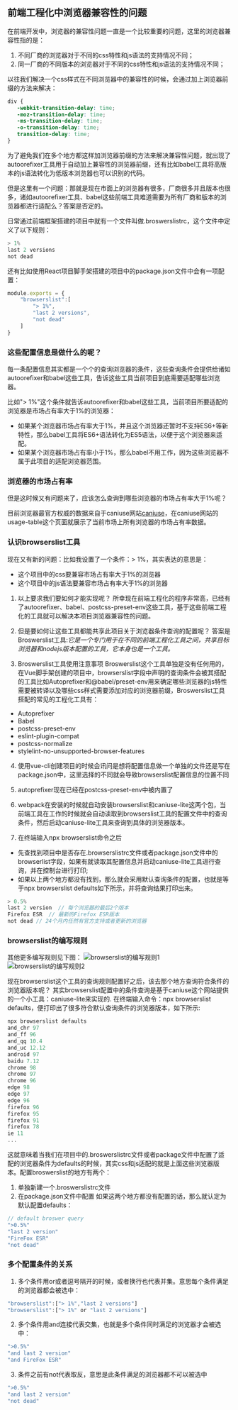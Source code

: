 ## 前端工程化中浏览器兼容性的问题
在前端开发中，浏览器的兼容性问题一直是一个比较重要的问题，这里的浏览器兼容性指的是：
1. 不同厂商的浏览器对于不同的css特性和js语法的支持情况不同；
2. 同一厂商的不同版本的浏览器对于不同的css特性和js语法的支持情况不同；

以往我们解决一个css样式在不同浏览器中的兼容性的时候，会通过加上浏览器前缀的方法来解决：
```css
div {
   -webkit-transition-delay: time;
   -moz-transition-delay: time;
   -ms-transition-delay: time;
   -o-transition-delay: time;
   transition-delay: time;
}
```
为了避免我们在多个地方都这样加浏览器前缀的方法来解决兼容性问题，就出现了autoorefixer工具用于自动加上兼容性的浏览器前缀，还有比如babel工具将高版本的js语法转化为低版本浏览器也可以识别的代码。

但是这里有一个问题：那就是现在市面上的浏览器有很多，厂商很多并且版本也很多，诸如autoorefixer工具、babel这些前端工具难道需要为所有厂商和版本的浏览器都进行适配么？答案是否定的。

日常通过前端框架搭建的项目中就有一个文件叫做.broswerslistrc，这个文件中定义了以下规则：

```js
> 1%
last 2 versions
not dead
```

还有比如使用React项目脚手架搭建的项目中的package.json文件中会有一项配置：
```js
module.exports = {
	"browserslist":[
		"> 1%",
		"last 2 versions",
		"not dead"
	]
}
```

### 这些配置信息是做什么的呢？
每一条配置信息其实都是一个个的查询浏览器的条件，这些查询条件会提供给诸如autoorefixer和babel这些工具，告诉这些工具当前项目到底需要适配哪些浏览器。

比如"> 1%"这个条件就告诉autoorefixer和babel这些工具，当前项目所要适配的浏览器是市场占有率大于1%的浏览器：
+ 如果某个浏览器市场占有率大于1%，并且这个浏览器还暂时不支持ES6+等新特性，那么babel工具将ES6+语法转化为ES5语法，以便于这个浏览器来适配。
+ 如果某个浏览器市场占有率小于1%，那么babel不用工作，因为这些浏览器不属于此项目的适配浏览器范围。

### 浏览器的市场占有率
但是这时候又有问题来了，应该怎么查询到哪些浏览器的市场占有率大于1%呢？

目前浏览器最官方权威的数据来自于caniuse网站[caniuse](https://caniuse.com/usage-table)，在caniuse网站的usage-table这个页面就展示了当前市场上所有浏览器的市场占有率数据。


### 认识browserslist工具
现在又有新的问题：比如我设置了一个条件：> 1%，其实表达的意思是：
+ 这个项目中的css要兼容市场占有率大于1%的浏览器
+ 这个项目中的js语法要兼容市场占有率大于1%的浏览器

1. 以上要求我们要如何才能实现呢？
所幸现在前端工程化的程序非常高，已经有了autoorefixer、babel、postcss-preset-env这些工具，基于这些前端工程化的工具就可以解决本项目浏览器兼容性的问题。

2. 但是要如何让这些工具都能共享此项目关于浏览器条件查询的配置呢？
答案是Broswerslist工具:*它是一个专门用于在不同的前端工程化工具之间，共享目标浏览器和nodejs版本配置的工具，它本身也是一个工具。*

3. Broswerslist工具使用注意事项
Broswerslist这个工具单独是没有任何用的，在Vue脚手架创建的项目中，browserslist字段中声明的查询条件会被其搭配的工具比如Autoprefixer和@babel/preset-env用来确定哪些浏览器的js特性需要被转译以及哪些css样式需要添加对应的浏览器前缀，Broswerslist工具搭配的常见的工程化工具有：
+ Autoprefixer
+ Babel
+ postcss-preset-env
+ eslint-plugin-compat
+ postcss-normalize
+ stylelint-no-unsupported-browser-features

4. 使用vue-cli创建项目的时候会讯问是想将配置信息做一个单独的文件还是写在package.json中，这里选择的不同就会导致browserslist配置信息的位置不同

5. autoprefixer现在已经在postcss-preset-env中被内置了

6. webpack在安装的时候就自动安装browserslist和caniuse-lite这两个包，当前端工具在工作的时候就会自动读取到browserslist工具的配置文件中的查询条件，然后启动caniuse-lite工具来查询到具体的浏览器版本。

7. 在终端输入npx browserslist命令之后
+ 先查找到项目中是否存在.browserslistrc文件或者package.json文件中的browserlist字段，如果有就读取其配置信息并启动caniuse-lite工具进行查询，并在控制台进行打印;
+ 如果以上两个地方都没有找到，那么就会采用默认查询条件的配置，也就是等于npx browserslist defaults如下所示，并将查询结果打印出来。
```js
> 0.5%
last 2 version  // 每个浏览器的最后2个版本
Firefox ESR  // 最新的Firefox ESR版本 
not dead // 24个月内任然有官方支持或者更新的浏览器
```
### browserslist的编写规则
其他更多编写规则见下图：
![browserslist的编写规则1](02_files/1.jpg)
![browserslist的编写规则2](02_files/6.jpg)

现在browserslist这个工具的查询规则配置好之后，该去那个地方查询符合条件的浏览器版本呢？
其实browserslist配置中的条件查询是基于caniuse这个网站提供的一个小工具：caniuse-lite来实现的.
在终端输入命令：npx browserslist defaults，便打印出了很多符合默认查询条件的浏览器版本，如下所示:

```js
npx browserslist defaults
and_chr 97
and_ff 96
and_qq 10.4
and_uc 12.12
android 97
baidu 7.12
chrome 98
chrome 97
chrome 96
edge 98
edge 97
edge 96
firefox 96
firefox 95
firefox 91
firefox 78
ie 11
...
```
这就意味着当我们在项目中的.broswerslistrc文件或者package文件中配置了适配的浏览器条件为defaults的时候，其实css和js适配的就是上面这些浏览器版本。配置broswerslist的地方有两个：
1. 单独新建一个.broswerslistrc文件
2. 在package.json文件中配置
如果这两个地方都没有配置的话，那么就认定为默认配置defaults：
```js
// default broswer query
">0.5%"
"last 2 version"
"FireFox ESR"
"not dead"
```

### 多个配置条件的关系
1. 多个条件用or或者逗号隔开的时候，或者换行也代表并集。意思每个条件满足的浏览器都会被选中：
```js
"browserslist":["> 1%","last 2 versions"]
"browserslist":["> 1%" or "last 2 versions"]
```

2. 多个条件用and连接代表交集，也就是多个条件同时满足的浏览器才会被选中：
```js
">0.5%"
"and last 2 version"
"and FireFox ESR"
```
3. 条件之前有not代表取反，意思是此条件满足的浏览器都不可以被选中
```js
">0.5%"
"and last 2 version"
"not dead"
```



